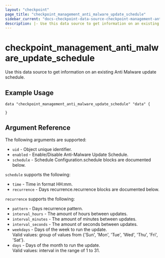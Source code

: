 ```yaml
---
layout: "checkpoint"
page_title: "checkpoint_management_anti_malware_update_schedule"
sidebar_current: "docs-checkpoint-data-source-checkpoint-management-anti-malware-update-schedule"
description: |- Use this data source to get information on an existing Anti Malware update schedule.
---
```



# checkpoint_management_anti_malware_update_schedule

Use this data source to get information on an existing Anti Malware update schedule.

## Example Usage


```hcl
data "checkpoint_management_anti_malware_update_schedule" "data" {

}
```

## Argument Reference

The following arguments are supported:

* `uid` - Object unique identifier.
* `enabled` - Enable/Disable Anti-Malware Update Schedule.
* `schedule` - Schedule Configuration.schedule blocks are documented below.


`schedule` supports the following:

* `time` - Time in format HH:mm.
* `recurrence` - Days recurrence.recurrence blocks are documented below.


`recurrence` supports the following:

* `pattern` - Days recurrence pattern.
* `interval_hours` - The amount of hours between updates.
* `interval_minutes` - The amount of minutes between updates.
* `interval_seconds` - The amount of seconds between updates.
* `weekdays` - Days of the week to run the update.<br> Valid values: group of values from {'Sun', 'Mon', 'Tue', 'Wed', 'Thu', 'Fri', 'Sat'}.
* `days` - Days of the month to run the update.<br> Valid values: interval in the range of 1 to 31.

